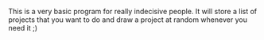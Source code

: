 This is a very basic program for really indecisive people. It will store a list of projects that you want to do and draw a project at random whenever you need it ;) 

